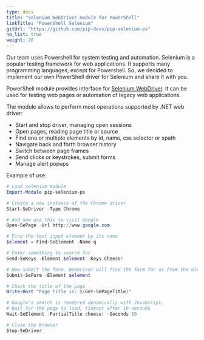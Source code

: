 ```yaml
---
type: docs
title: "Selenium WebDriver module for PowerShell"
linkTitle: "PowerShell Selenium"
gitUrl: "https://github.com/pip-devs/pip-selenium-ps"
no_list: true
weight: 20
---
```


Our team uses Powershell for system testing and automation. Selenium is a popular testing framework for web applications. It supports many programming languages, except for Powershell. So, we decided to implement our own PowerShell driver for Selenium and share it with you.

PowerShell module provides interface for [Selenium WebDriver](https://www.selenium.dev/). It can be used for testing web pages or automation of legacy web applications.

The module allows to perform most operations supported by .NET web driver:

- Start and stop driver, managing open sessions
- Open pages, reading page title or source
- Find one or multiple elements by id, name, css selector or xpath
- Navigate back and forth browser history
- Switch between page frames
- Send clicks or keystrokes, submit forms
- Manage alert popups

Example of use:

```ps1
# Load selenium module
Import-Module pip-selenium-ps

# Create a new instance of the Chrome driver
Start-SeDriver -Type Chrome

# And now use this to visit Google
Open-SePage -Url http://www.google.com

# Find the text input element by its name
$element = Find-SeElement -Name q

# Enter something to search for
Send-SeKeys -Element $element -Keys Cheese!

# Now submit the form. WebDriver will find the form for us from the element
Submit-SeForm -Element $element

# Check the title of the page
Write-Host "Page title is: $(Get-SePageTitle)"

# Google's search is rendered dynamically with JavaScript.
# Wait for the page to load, timeout after 10 seconds
Wait-SeElement -PartialTitle cheese! -Seconds 10

# Close the browser
Stop-SeDriver

```